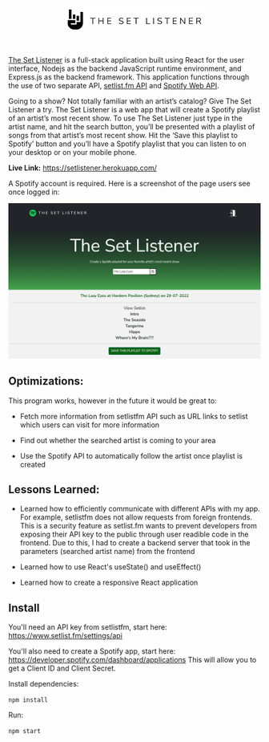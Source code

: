 <br>

<p align="center">
     <img src="./client/public/logo.png" width="55%" height="55%">
</p>

<br>


[The Set Listener](https://setlistener.herokuapp.com/) is a full-stack application built using React for the user interface, Nodejs as the backend JavaScript runtime environment, and Express.js as the backend framework. This application functions through the use of two separate API, [setlist.fm API](https://api.setlist.fm/docs/1.0/index.html) and [Spotify Web API](https://github.com/thelinmichael/spotify-web-api-node). 

Going to a show? Not totally familiar with an artist’s catalog? Give The Set Listener a try. The Set Listener is a web app that will create a Spotify playlist of an artist’s most recent show. To use The Set Listener just type in the artist name, and hit the search button, you’ll be presented with a playlist of songs from that artist’s most recent show.  Hit the ‘Save this playlist to Spotify’ button and you’ll have a Spotify playlist that you can listen to on your desktop or on your mobile phone.

**Live Link:** https://setlistener.herokuapp.com/

A Spotify account is required. Here is a screenshot of the page users see once logged in:
<p align="center">
     <img src="./client/public/screenshot.png">
</p>

## Optimizations:

This program works, however in the future it would be great to:

- Fetch more information from setlistfm API such as URL links to setlist which users can visit for more information

- Find out whether the searched artist is coming to your area 

- Use the Spotify API to automatically follow the artist once playlist is created

## Lessons Learned:

- Learned how to efficiently communicate with different APIs with my app. For example, setlistfm does not allow requests from foreign frontends. This is a security feature as setlist.fm wants to prevent developers from exposing their API key to the public through user readible code in the frontend. Due to this, I had to create a backend server that took in the parameters (searched artist name) from the frontend

- Learned how to use React's useState() and useEffect()

- Learned how to create a responsive React application 

## Install

You'll need an API key from setlistfm, start here: https://www.setlist.fm/settings/api

You'll also need to create a Spotify app, start here: https://developer.spotify.com/dashboard/applications
This will allow you to get a Client ID and Client Secret. 

Install dependencies:

`npm install`

Run:

`npm start`